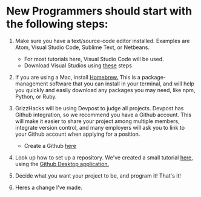 <h1>New Programmers should start with the following steps:</h1>
 
1) Make sure you have a text/source-code editor installed. Examples are Atom, Visual Studio Code, Sublime Text, or Netbeans.
    - For most tutorials here, Visual Studio Code will be used. 
    - Download Visual Studios using <a href="https://code.visualstudio.com/docs/setup/setup-overview">these</a> steps
2) If you are using a Mac, install <a href="https://brew.sh">Homebrew.</a> This is a package-management software that you can install in your terminal, and will 
help you quickly and easily download any packages you may need, like npm, Python, or Ruby.

3) GrizzHacks will be using Devpost to judge all projects. Devpost has Github integration, so we recommend you have a Github account. 
This will make it easier to share your project among multiple members, integrate version control, and many employers will ask you
to link to your Github account when applying for a position.
    - Create a Github <a href="https://github.com/join">here</a>

4) Look up how to set up a repository. We've created a small tutorial <a href="Creation.md">here</a>, using the <a href="https://desktop.github.com">Github Desktop application.</a>

5) Decide what you want your project to be, and program it! That's it!

6) Heres a change I've made.
